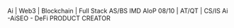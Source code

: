 Ai | Web3 | Blockchain | Full Stack 
AS/BS IMD AIoP 08/10 | AT/QT | CS/IS
Ai -AiSEO - DeFi  PRODUCT CREATOR
<!---
WasLostAi/WasLostAi is a ✨ special ✨ repository because its `README.md` (this file) appears on your GitHub profile.
You can click the Preview link to take a look at your changes.
--->
